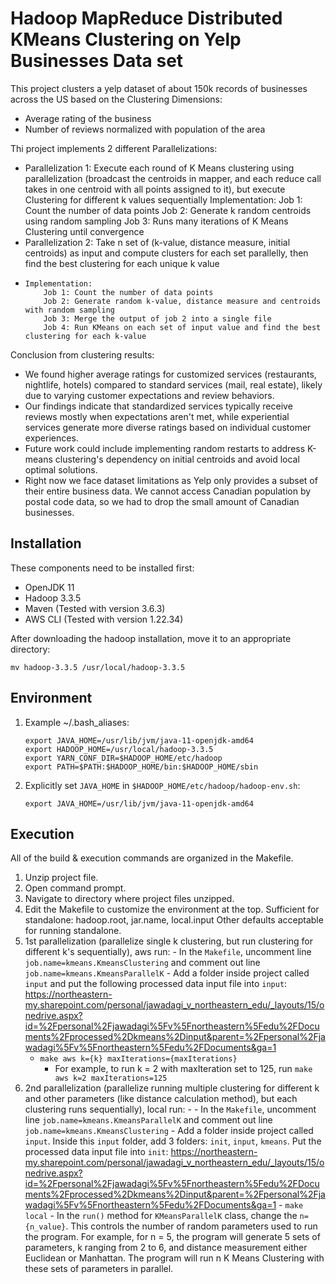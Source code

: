 # Hadoop MapReduce Distributed KMeans Clustering on Yelp Businesses Data set
This project clusters a yelp dataset of about 150k records of businesses across the US based on the Clustering Dimensions:
- Average rating of the business
- Number of reviews normalized with population of the area

Thi project implements 2 different Parallelizations:
- Parallelization 1: Execute each round of K Means clustering using parallelization (broadcast the centroids in mapper, and each reduce call takes in one centroid with all points assigned to it), but execute Clustering for different k values sequentially
      Implementation:
          Job 1: Count the number of data points
          Job 2: Generate k random centroids using random sampling
          Job 3: Runs many iterations of K Means Clustering until convergence
- Parallelization 2: Take n set of (k-value, distance measure, initial centroids) as input and compute clusters for each set parallelly, then find the best clustering for each unique k value
-     Implementation:
          Job 1: Count the number of data points
          Job 2: Generate random k-value, distance measure and centroids with random sampling
          Job 3: Merge the output of job 2 into a single file
          Job 4: Run KMeans on each set of input value and find the best clustering for each k-value



Conclusion from clustering results:
- We found higher average ratings for customized services (restaurants, nightlife, hotels) compared to standard services (mail, real estate), likely due to varying customer expectations and review behaviors.
- Our findings indicate that standardized services typically receive reviews mostly when expectations aren't met, while experiential services generate more diverse ratings based on individual customer experiences.
- Future work could include implementing random restarts to address K-means clustering's dependency on initial centroids and avoid local optimal solutions.
- Right now we face dataset limitations as Yelp only provides a subset of their entire business data. We cannot access Canadian population by postal code data, so we had to drop the small amount of Canadian businesses.




 
## Installation

These components need to be installed first:

- OpenJDK 11
- Hadoop 3.3.5
- Maven (Tested with version 3.6.3)
- AWS CLI (Tested with version 1.22.34)

After downloading the hadoop installation, move it to an appropriate directory:

`mv hadoop-3.3.5 /usr/local/hadoop-3.3.5`

## Environment

1. Example ~/.bash_aliases:

   ```
   export JAVA_HOME=/usr/lib/jvm/java-11-openjdk-amd64
   export HADOOP_HOME=/usr/local/hadoop-3.3.5
   export YARN_CONF_DIR=$HADOOP_HOME/etc/hadoop
   export PATH=$PATH:$HADOOP_HOME/bin:$HADOOP_HOME/sbin
   ```

2. Explicitly set `JAVA_HOME` in `$HADOOP_HOME/etc/hadoop/hadoop-env.sh`:

   `export JAVA_HOME=/usr/lib/jvm/java-11-openjdk-amd64`

## Execution

All of the build & execution commands are organized in the Makefile.

1. Unzip project file.
2. Open command prompt.
3. Navigate to directory where project files unzipped.
4. Edit the Makefile to customize the environment at the top.
   Sufficient for standalone: hadoop.root, jar.name, local.input
   Other defaults acceptable for running standalone.
5. 1st parallelization (parallelize single k clustering, but run clustering for different k's sequentially), aws run: - In the `Makefile`, uncomment line `job.name=kmeans.KmeansClustering` and comment out line `job.name=kmeans.KmeansParallelK` - Add a folder inside project called `input` and put the following processed data input file into `input`: https://northeastern-my.sharepoint.com/personal/jawadagi_v_northeastern_edu/_layouts/15/onedrive.aspx?id=%2Fpersonal%2Fjawadagi%5Fv%5Fnortheastern%5Fedu%2FDocuments%2Fprocessed%2Dkmeans%2Dinput&parent=%2Fpersonal%2Fjawadagi%5Fv%5Fnortheastern%5Fedu%2FDocuments&ga=1
   - `make aws k={k} maxIterations={maxIterations}`
     - For example, to run k = 2 with maxIteration set to 125, run `make aws k=2 maxIterations=125`
6. 2nd parallelization (parallelize running multiple clustering for different k and other parameters (like distance calculation method), but each clustering runs sequentially), local run: - - In the `Makefile`, uncomment line `job.name=kmeans.KmeansParallelK` and comment out line `job.name=kmeans.KmeansClustering` - Add a folder inside project called `input`. Inside this `input` folder, add 3 folders: `init`, `input`, `kmeans`. Put the processed data input file into `init`: https://northeastern-my.sharepoint.com/personal/jawadagi_v_northeastern_edu/_layouts/15/onedrive.aspx?id=%2Fpersonal%2Fjawadagi%5Fv%5Fnortheastern%5Fedu%2FDocuments%2Fprocessed%2Dkmeans%2Dinput&parent=%2Fpersonal%2Fjawadagi%5Fv%5Fnortheastern%5Fedu%2FDocuments&ga=1 - `make local` - In the `run()` method for `KMeansParallelK` class, change the `n={n_value}`. This controls the number of random parameters used to run the program. For example, for n = 5, the program will generate 5 sets of parameters, k ranging from 2 to 6, and distance measurement either Euclidean or Manhattan. The program will run n K Means Clustering with these sets of parameters in parallel.
